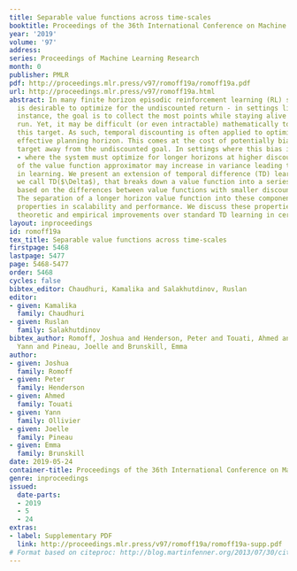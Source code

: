 ```yaml
---
title: Separable value functions across time-scales
booktitle: Proceedings of the 36th International Conference on Machine Learning
year: '2019'
volume: '97'
address: 
series: Proceedings of Machine Learning Research
month: 0
publisher: PMLR
pdf: http://proceedings.mlr.press/v97/romoff19a/romoff19a.pdf
url: http://proceedings.mlr.press/v97/romoff19a.html
abstract: In many finite horizon episodic reinforcement learning (RL) settings, it
  is desirable to optimize for the undiscounted return - in settings like Atari, for
  instance, the goal is to collect the most points while staying alive in the long
  run. Yet, it may be difficult (or even intractable) mathematically to learn with
  this target. As such, temporal discounting is often applied to optimize over a shorter
  effective planning horizon. This comes at the cost of potentially biasing the optimization
  target away from the undiscounted goal. In settings where this bias is unacceptable
  - where the system must optimize for longer horizons at higher discounts - the target
  of the value function approximator may increase in variance leading to difficulties
  in learning. We present an extension of temporal difference (TD) learning, which
  we call TD($\Delta$), that breaks down a value function into a series of components
  based on the differences between value functions with smaller discount factors.
  The separation of a longer horizon value function into these components has useful
  properties in scalability and performance. We discuss these properties and show
  theoretic and empirical improvements over standard TD learning in certain settings.
layout: inproceedings
id: romoff19a
tex_title: Separable value functions across time-scales
firstpage: 5468
lastpage: 5477
page: 5468-5477
order: 5468
cycles: false
bibtex_editor: Chaudhuri, Kamalika and Salakhutdinov, Ruslan
editor:
- given: Kamalika
  family: Chaudhuri
- given: Ruslan
  family: Salakhutdinov
bibtex_author: Romoff, Joshua and Henderson, Peter and Touati, Ahmed and Ollivier,
  Yann and Pineau, Joelle and Brunskill, Emma
author:
- given: Joshua
  family: Romoff
- given: Peter
  family: Henderson
- given: Ahmed
  family: Touati
- given: Yann
  family: Ollivier
- given: Joelle
  family: Pineau
- given: Emma
  family: Brunskill
date: 2019-05-24
container-title: Proceedings of the 36th International Conference on Machine Learning
genre: inproceedings
issued:
  date-parts:
  - 2019
  - 5
  - 24
extras:
- label: Supplementary PDF
  link: http://proceedings.mlr.press/v97/romoff19a/romoff19a-supp.pdf
# Format based on citeproc: http://blog.martinfenner.org/2013/07/30/citeproc-yaml-for-bibliographies/
---
```

